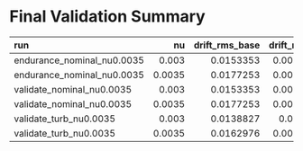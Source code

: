 # Final Validation Summary

| run                        |     nu |   drift_rms_base |   drift_rms_dtg |   improve_pct |   theta_rate |   t_collision |
|:---------------------------|-------:|-----------------:|----------------:|--------------:|-------------:|--------------:|
| endurance_nominal_nu0.0035 | 0.003  |        0.0153353 |      0.00580317 |       62.1582 |    0.0143717 |       4.36411 |
| endurance_nominal_nu0.0035 | 0.0035 |        0.0177253 |      0.00678221 |       61.737  |    0.0168273 |     nan       |
| validate_nominal_nu0.0035  | 0.003  |        0.0153353 |      0.00580317 |       62.1582 |    0.0143717 |       4.36411 |
| validate_nominal_nu0.0035  | 0.0035 |        0.0177253 |      0.00678221 |       61.737  |    0.0168273 |     nan       |
| validate_turb_nu0.0035     | 0.003  |        0.0138827 |      0.0051326  |       63.0288 |    0.0140589 |     nan       |
| validate_turb_nu0.0035     | 0.0035 |        0.0162976 |      0.00611354 |       62.488  |    0.0164049 |       4.33134 |
